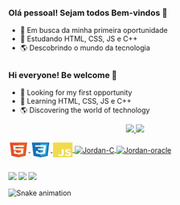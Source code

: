 ### Olá pessoal! Sejam todos Bem-vindos 👋

- 🔭 Em busca da minha primeira oportunidade
- 🌱 Estudando HTML, CSS, JS e C++
- 🌎 Descobrindo o mundo da tecnologia

##

### Hi everyone! Be welcome 👋

- 🔭 Looking for my first opportunity
- 🌱 Learning HTML, CSS, JS e C++
- 🌎 Discovering the world of technology

<!--Status do GITHUB-->
<div align="center">
  <a href="https://github.com/jordanmello">
  <img height="180em" src="https://github-readme-stats.vercel.app/api?username=jordanmello&show_icons=true&theme=tokyonight&bg_color=00000000&include_all_commits=true&count_private=true"/>
  <img height="180em" src="https://github-readme-stats.vercel.app/api/top-langs/?username=jordanmello&layout=compact&langs_count=7&theme=tokyonight&bg_color=00000000"/>
</div>
  <!--ICONES DAS TECNOLOGIAS-->
<div style="display: inline_block"><br>
  <img align="center" alt="Jordan-HTML" height="30" width="40" src="https://raw.githubusercontent.com/devicons/devicon/master/icons/html5/html5-original.svg">
  <img align="center" alt="Rafa-CSS" height="30" width="40" src="https://raw.githubusercontent.com/devicons/devicon/master/icons/css3/css3-original.svg">
  <img align="center" alt="Jordan-Js" height="30" width="40" src="https://raw.githubusercontent.com/devicons/devicon/master/icons/javascript/javascript-plain.svg">
  <img align="center" alt="Jordan-C" height="30" width="40" src="https://cdn.jsdelivr.net/gh/devicons/devicon/icons/c/c-original.svg" />
  <img align="center" alt="Jordan-oracle" height="30" width="40" src="https://cdn.jsdelivr.net/gh/devicons/devicon/icons/oracle/oracle-original.svg" />
</div>
  
  ##
          
<div>
   <a href="https://www.linkedin.com/in/jordan-lucas99/" target="_blank"><img src="https://img.shields.io/badge/-LinkedIn-%230077B5?style=for-the-badge&logo=linkedin&logoColor=white"></a>
   <a href="https://discord.gg/B53CePEj" target="_blank"><img src="https://img.shields.io/badge/Discord-7289DA?style=for-the-badge&logo=discord&logoColor=white"></a> 
   <a href = "mailto:lucasmellobd.9@gmail.com"><img src="https://img.shields.io/badge/-Gmail-%23333?style=for-the-badge&logo=gmail&logoColor=white" target="_blank"></a>
   <a></a>
  
  ![Snake animation](https://github.com/jordanmello/jordanmello/blob/output/github-contribution-grid-snake.svg)
  
 </div>
  
  
